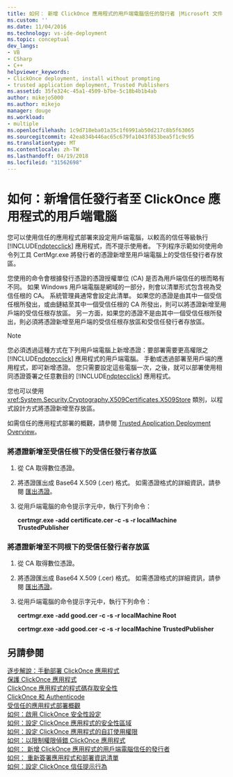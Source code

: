 ```yaml
---
title: 如何： 新增 ClickOnce 應用程式的用戶端電腦信任的發行者 |Microsoft 文件
ms.custom: ''
ms.date: 11/04/2016
ms.technology: vs-ide-deployment
ms.topic: conceptual
dev_langs:
- VB
- CSharp
- C++
helpviewer_keywords:
- ClickOnce deployment, install without prompting
- trusted application deployment, Trusted Publishers
ms.assetid: 35fe324c-45a1-4509-b7be-5c18b4b1b4ab
author: mikejo5000
ms.author: mikejo
manager: douge
ms.workload:
- multiple
ms.openlocfilehash: 1c9d718eba01a35c1f6991ab50d217c8b5f63065
ms.sourcegitcommit: 42ea834b446ac65c679fa1043f853bea5f1c9c95
ms.translationtype: MT
ms.contentlocale: zh-TW
ms.lasthandoff: 04/19/2018
ms.locfileid: "31562698"
---
```

# <a name="how-to-add-a-trusted-publisher-to-a-client-computer-for-clickonce-applications"></a>如何：新增信任發行者至 ClickOnce 應用程式的用戶端電腦
您可以使用信任的應用程式部署來設定用戶端電腦，以較高的信任等級執行 [!INCLUDE[ndptecclick](../deployment/includes/ndptecclick_md.md)] 應用程式，而不提示使用者。 下列程序示範如何使用命令列工具 CertMgr.exe 將發行者的憑證新增至用戶端電腦上的受信任發行者存放區。  
  
 您使用的命令會根據發行憑證的憑證授權單位 (CA) 是否為用戶端信任的根而略有不同。 如果 Windows 用戶端電腦是網域的一部分，則會以清單形式包含視為受信任根的 CA。 系統管理員通常會設定此清單。 如果您的憑證是由其中一個受信任根所發出，或由鏈結至其中一個受信任根的 CA 所發出，則可以將憑證新增至用戶端的受信任根存放區。 另一方面，如果您的憑證不是由其中一個受信任根所發出，則必須將憑證新增至用戶端的受信任根存放區和受信任發行者存放區。  
  
> [!NOTE]
>  您必須透過這種方式在下列用戶端電腦上新增憑證：要部署需要更高權限之 [!INCLUDE[ndptecclick](../deployment/includes/ndptecclick_md.md)] 應用程式的用戶端電腦。 手動或透過部署至用戶端的應用程式，即可新增憑證。 您只需要設定這些電腦一次，之後，就可以部署使用相同憑證簽署之任意數目的 [!INCLUDE[ndptecclick](../deployment/includes/ndptecclick_md.md)] 應用程式。  
  
 您也可以使用 <xref:System.Security.Cryptography.X509Certificates.X509Store> 類別，以程式設計方式將憑證新增至存放區。  
  
 如需信任的應用程式部署的概觀，請參閱 [Trusted Application Deployment Overview](../deployment/trusted-application-deployment-overview.md)。  
  
### <a name="to-add-a-certificate-to-the-trusted-publishers-store-under-the-trusted-root"></a>將憑證新增至受信任根下的受信任發行者存放區  
  
1.  從 CA 取得數位憑證。  
  
2.  將憑證匯出成 Base64 X.509 (.cer) 格式。 如需憑證格式的詳細資訊，請參閱 [匯出憑證](http://go.microsoft.com/fwlink/?LinkId=164793)。  
  
3.  從用戶端電腦的命令提示字元中，執行下列命令：  
  
     **certmgr.exe -add certificate.cer -c -s -r localMachine TrustedPublisher**  
  
### <a name="to-add-a-certificate-to-the-trusted-publishers-store-under-a-different-root"></a>將憑證新增至不同根下的受信任發行者存放區  
  
1.  從 CA 取得數位憑證。  
  
2.  將憑證匯出成 Base64 X.509 (.cer) 格式。 如需憑證格式的詳細資訊，請參閱 [匯出憑證](http://go.microsoft.com/fwlink/?LinkId=164793)。  
  
3.  從用戶端電腦的命令提示字元中，執行下列命令：  
  
     **certmgr.exe -add good.cer -c -s -r localMachine Root**  
  
     **certmgr.exe -add good.cer -c -s -r localMachine TrustedPublisher**  
  
## <a name="see-also"></a>另請參閱  
 [逐步解說：手動部署 ClickOnce 應用程式](../deployment/walkthrough-manually-deploying-a-clickonce-application.md)   
 [保護 ClickOnce 應用程式](../deployment/securing-clickonce-applications.md)   
 [ClickOnce 應用程式的程式碼存取安全性](../deployment/code-access-security-for-clickonce-applications.md)   
 [ClickOnce 和 Authenticode](../deployment/clickonce-and-authenticode.md)   
 [受信任的應用程式部署概觀](../deployment/trusted-application-deployment-overview.md)   
 [如何：啟用 ClickOnce 安全性設定](../deployment/how-to-enable-clickonce-security-settings.md)   
 [如何：設定 ClickOnce 應用程式的安全性區域](../deployment/how-to-set-a-security-zone-for-a-clickonce-application.md)   
 [如何：設定 ClickOnce 應用程式的自訂使用權限](../deployment/how-to-set-custom-permissions-for-a-clickonce-application.md)   
 [如何：以限制權限偵錯 ClickOnce 應用程式](../deployment/how-to-debug-a-clickonce-application-with-restricted-permissions.md)   
 [如何： 新增 ClickOnce 應用程式的用戶端電腦信任的發行者](../deployment/how-to-add-a-trusted-publisher-to-a-client-computer-for-clickonce-applications.md)   
 [如何： 重新簽署應用程式和部署資訊清單](../deployment/how-to-re-sign-application-and-deployment-manifests.md)   
 [如何：設定 ClickOnce 信任提示行為](../deployment/how-to-configure-the-clickonce-trust-prompt-behavior.md)